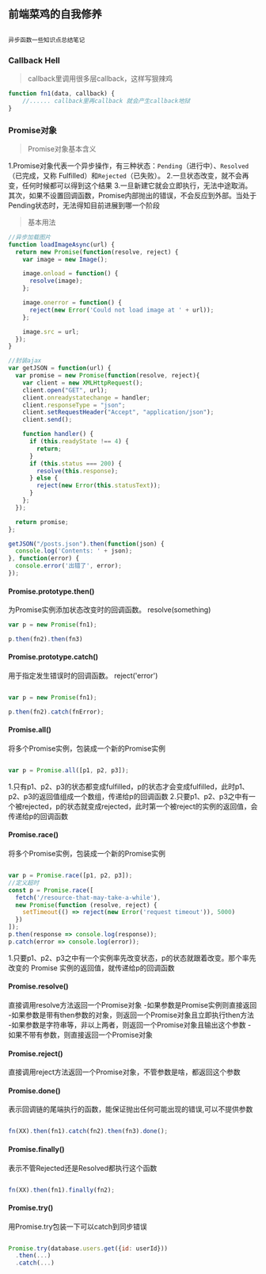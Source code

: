 ## 前端菜鸡的自我修养

```js

异步函数一些知识点总结笔记

```

### Callback Hell
>callback里调用很多层callback，这样写狠辣鸡

```js
function fn1(data, callback) {
    //...... callback里再callback 就会产生callback地狱
}

```

### Promise对象

>Promise对象基本含义

1.Promise对象代表一个异步操作，有三种状态：`Pending`（进行中）、`Resolved`（已完成，又称 Fulfilled）和`Rejected`（已失败）。
2.一旦状态改变，就不会再变，任何时候都可以得到这个结果
3.一旦新建它就会立即执行，无法中途取消。其次，如果不设置回调函数，Promise内部抛出的错误，不会反应到外部。当处于Pending状态时，无法得知目前进展到哪一个阶段

>基本用法

```js
//异步加载图片
function loadImageAsync(url) {
  return new Promise(function(resolve, reject) {
    var image = new Image();

    image.onload = function() {
      resolve(image);
    };

    image.onerror = function() {
      reject(new Error('Could not load image at ' + url));
    };

    image.src = url;
  });
}

//封装ajax
var getJSON = function(url) {
  var promise = new Promise(function(resolve, reject){
    var client = new XMLHttpRequest();
    client.open("GET", url);
    client.onreadystatechange = handler;
    client.responseType = "json";
    client.setRequestHeader("Accept", "application/json");
    client.send();

    function handler() {
      if (this.readyState !== 4) {
        return;
      }
      if (this.status === 200) {
        resolve(this.response);
      } else {
        reject(new Error(this.statusText));
      }
    };
  });

  return promise;
};

getJSON("/posts.json").then(function(json) {
  console.log('Contents: ' + json);
}, function(error) {
  console.error('出错了', error);
});
```
#### Promise.prototype.then()

为Promise实例添加状态改变时的回调函数。 resolve(something)

```js
var p = new Promise(fn1);

p.then(fn2).then(fn3)

```

#### Promise.prototype.catch()

用于指定发生错误时的回调函数。 reject('error')
```js

var p = new Promise(fn1);

p.then(fn2).catch(fnError);

```

#### Promise.all()

将多个Promise实例，包装成一个新的Promise实例

```js

var p = Promise.all([p1, p2, p3]);

```

1.只有p1、p2、p3的状态都变成fulfilled，p的状态才会变成fulfilled，此时p1、p2、p3的返回值组成一个数组，传递给p的回调函数
2.只要p1、p2、p3之中有一个被rejected，p的状态就变成rejected，此时第一个被reject的实例的返回值，会传递给p的回调函数

#### Promise.race()

将多个Promise实例，包装成一个新的Promise实例

```js

var p = Promise.race([p1, p2, p3]);
//定义超时
const p = Promise.race([
  fetch('/resource-that-may-take-a-while'),
  new Promise(function (resolve, reject) {
    setTimeout(() => reject(new Error('request timeout')), 5000)
  })
]);
p.then(response => console.log(response));
p.catch(error => console.log(error));
```
1.只要p1、p2、p3之中有一个实例率先改变状态，p的状态就跟着改变。那个率先改变的 Promise 实例的返回值，就传递给p的回调函数

#### Promise.resolve()

直接调用resolve方法返回一个Promise对象
-如果参数是Promise实例则直接返回
-如果参数是带有then参数的对象，则返回一个Promise对象且立即执行then方法
-如果参数是字符串等，非以上两者，则返回一个Promise对象且输出这个参数
-如果不带有参数，则直接返回一个Promise对象

#### Promise.reject()

直接调用reject方法返回一个Promise对象，不管参数是啥，都返回这个参数

#### Promise.done()

表示回调链的尾端执行的函数，能保证抛出任何可能出现的错误,可以不提供参数

```js

fn(XX).then(fn1).catch(fn2).then(fn3).done();

```

#### Promise.finally()

表示不管Rejected还是Resolved都执行这个函数

```js

fn(XX).then(fn1).finally(fn2);

```

#### Promise.try()

用Promise.try包装一下可以catch到同步错误

```js

Promise.try(database.users.get({id: userId}))
  .then(...)
  .catch(...)

```
